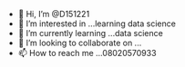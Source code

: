 - 👋 Hi, I’m @D151221
- 👀 I’m interested in ...learning data science 
- 🌱 I’m currently learning ...data science
- 💞️ I’m looking to collaborate on ...
- 📫 How to reach me ...08020570933

<!---
D151221/D151221 is a ✨ special ✨ repository because its `README.md` (this file) appears on your GitHub profile.
You can click the Preview link to take a look at your changes.
--->
